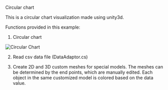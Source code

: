Circular chart

This is a circular chart visualization made using unity3d.

Functions provided in this example:

1. Circular chart

![Circular Chart](https://github.com/ImmersiveAnalyticsUNCC/Immersive.Unity.Vis/blob/master/Unity/Circular_Heatchart/Circular_Heatchart_Example.png)

2. Read csv data file (DataAdaptor.cs)

3. Create 2D and 3D custom meshes for special models. The meshes can be determined by the end points, which are manually edited. Each object in the same customized model is colored based on the data value.
